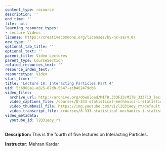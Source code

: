 ```yaml
---
content_type: resource
description: ''
end_time: ''
file: null
learning_resource_types:
- Lecture Videos
license: https://creativecommons.org/licenses/by-nc-sa/4.0/
ocw_type: ''
optional_tab_title: ''
optional_text: ''
parent_title: Video Lectures
parent_type: CourseSection
related_resources_text: ''
resource_index_text: ''
resourcetype: Video
start_time: ''
title: 'Lecture 18: Interacting Particles Part 4'
uid: 5c6908a1-e825-87db-5647-acb402479cb6
video_files:
  archive_url: http://archive.org/download/MIT8.333F13/MIT8_333F13_lec18_300k.mp4
  video_captions_file: /courses/8-333-statistical-mechanics-i-statistical-mechanics-of-particles-fall-2013/c7d24ddf67c55241b8ca9f10241fa024_l2Q31eoy_rY.vtt
  video_thumbnail_file: https://img.youtube.com/vi/l2Q31eoy_rY/default.jpg
  video_transcript_file: /courses/8-333-statistical-mechanics-i-statistical-mechanics-of-particles-fall-2013/8a857cba1c051ac073a8c9d106dc7501_l2Q31eoy_rY.pdf
video_metadata:
  youtube_id: l2Q31eoy_rY
---
```


**Description:** This is the fourth of five lectures on Interacting Particles.

**Instructor:** Mehran Kardar


